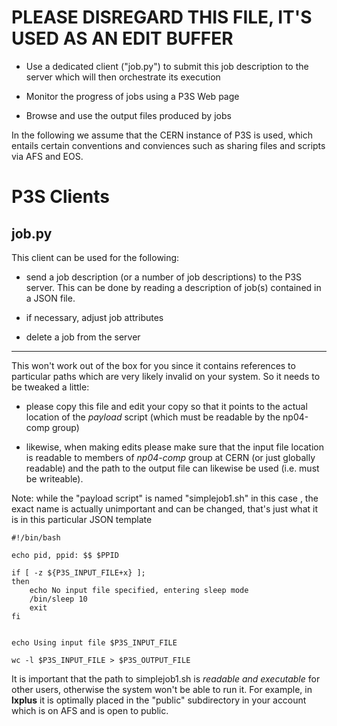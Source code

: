 # PLEASE DISREGARD THIS FILE, IT'S USED AS AN EDIT BUFFER

* Use a dedicated client ("job.py") to submit this job description to the server which will then orchestrate its execution

* Monitor the progress of jobs using a P3S Web page

* Browse and use the output files produced by jobs

In the following we assume that the CERN instance of P3S is used, which entails
certain conventions and conviences such as sharing files and scripts via AFS and EOS.

# P3S Clients

## job.py

This client can be used for the following:

* send a job description (or a number of job descriptions) to the P3S server.
This can be done by reading a description of job(s) contained in a JSON file.

* if necessary, adjust job attributes

* delete a job from the server


---

This won't work out of the box for you since it contains references to particular
paths which are very likely invalid on your system. So it needs to be tweaked
a little:

* please copy this file and edit your copy so that it points to the actual location of the _payload_ script (which must be
readable by the np04-comp group)

* likewise, when making edits please make sure that the input file location is readable to members of _np04-comp_ group at CERN (or just globally readable) and the path to the output file can likewise be used (i.e. must be writeable).

Note: while the "payload script" is named "simplejob1.sh" in this case , the
exact name is actually unimportant and can be changed, that's just what it is in this
particular JSON template
```
#!/bin/bash

echo pid, ppid: $$ $PPID

if [ -z ${P3S_INPUT_FILE+x} ];
then
    echo No input file specified, entering sleep mode
    /bin/sleep 10
    exit
fi


echo Using input file $P3S_INPUT_FILE

wc -l $P3S_INPUT_FILE > $P3S_OUTPUT_FILE
```

It is important that the path to simplejob1.sh is _readable and executable_ for other users,
otherwise the system won't be able to run it. For example, in **lxplus** it is optimally placed
in the "public" subdirectory in your account which is on AFS and is open to public.

